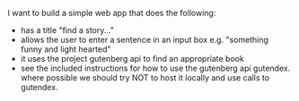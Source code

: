 I want to build a simple web app that does the following:

- has a title "find a story..."
- allows the user to enter a sentence in an input box e.g. "something funny and light hearted"
- it uses the project gutenberg api to find an appropriate book
- see the included instructions for how to use the gutenberg api gutendex. where possible we should try NOT to host it locally and use calls to gutendex.
